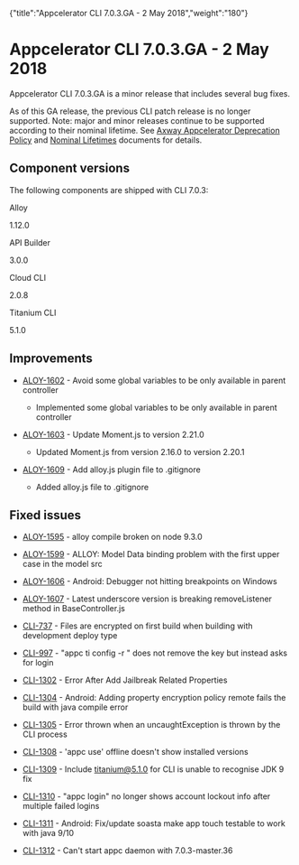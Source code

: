 {"title":"Appcelerator CLI 7.0.3.GA - 2 May 2018","weight":"180"} 

# Appcelerator CLI 7.0.3.GA - 2 May 2018

Appcelerator CLI 7.0.3.GA is a minor release that includes several bug fixes.

As of this GA release, the previous CLI patch release is no longer supported. Note: major and minor releases continue to be supported according to their nominal lifetime. See [Axway Appcelerator Deprecation Policy](/docs/appc/AMPLIFY_Appcelerator_Services_Overview/Axway_Appcelerator_Deprecation_Policy/) and [Nominal Lifetimes](/docs/appc/AMPLIFY_Appcelerator_Services_Overview/Axway_Appcelerator_Product_Lifecycle/#NominalLifetimes) documents for details.

## Component versions

The following components are shipped with CLI 7.0.3:

Alloy

1.12.0

API Builder

3.0.0

Cloud CLI

2.0.8

Titanium CLI

5.1.0

## Improvements

*   [ALOY-1602](https://jira.appcelerator.org/browse/ALOY-1602) - Avoid some global variables to be only available in parent controller
    
    *   Implemented some global variables to be only available in parent controller
        
*   [ALOY-1603](https://jira.appcelerator.org/browse/ALOY-1603) - Update Moment.js to version 2.21.0
    
    *   Updated Moment.js from version 2.16.0 to version 2.20.1
        
*   [ALOY-1609](https://jira.appcelerator.org/browse/ALOY-1609) - Add alloy.js plugin file to .gitignore
    
    *   Added alloy.js file to .gitignore
        

## Fixed issues

*   [ALOY-1595](https://jira.appcelerator.org/browse/ALOY-1595) - alloy compile broken on node 9.3.0
    
*   [ALOY-1599](https://jira.appcelerator.org/browse/ALOY-1599) - ALLOY: Model Data binding problem with the first upper case in the model src
    
*   [ALOY-1606](https://jira.appcelerator.org/browse/ALOY-1606) - Android: Debugger not hitting breakpoints on Windows
    
*   [ALOY-1607](https://jira.appcelerator.org/browse/ALOY-1607) - Latest underscore version is breaking removeListener method in BaseController.js
    
*   [CLI-737](https://jira.appcelerator.org/browse/CLI-737) - Files are encrypted on first build when building with development deploy type
    
*   [CLI-997](https://jira.appcelerator.org/browse/CLI-997) - "appc ti config -r <key>" does not remove the key but instead asks for login
    
*   [CLI-1302](https://jira.appcelerator.org/browse/CLI-1302) - Error After Add Jailbreak Related Properties
    
*   [CLI-1304](https://jira.appcelerator.org/browse/CLI-1304) - Android: Adding property encryption policy remote fails the build with java compile error
    
*   [CLI-1305](https://jira.appcelerator.org/browse/CLI-1305) - Error thrown when an uncaughtException is thrown by the CLI process
    
*   [CLI-1308](https://jira.appcelerator.org/browse/CLI-1308) - 'appc use' offline doesn't show installed versions
    
*   [CLI-1309](https://jira.appcelerator.org/browse/CLI-1309) - Include titanium@5.1.0 for CLI is unable to recognise JDK 9 fix
    
*   [CLI-1310](https://jira.appcelerator.org/browse/CLI-1310) - "appc login" no longer shows account lockout info after multiple failed logins
    
*   [CLI-1311](https://jira.appcelerator.org/browse/CLI-1311) - Android: Fix/update soasta make app touch testable to work with java 9/10
    
*   [CLI-1312](https://jira.appcelerator.org/browse/CLI-1312) - Can't start appc daemon with 7.0.3-master.36